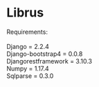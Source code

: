 # Librus

Requirements:<br>
<br>
Django = 2.2.4<br>
Django-bootstrap4 = 0.0.8<br>
Djangorestframework = 3.10.3<br>
Numpy = 1.17.4<br>
Sqlparse = 0.3.0<br>